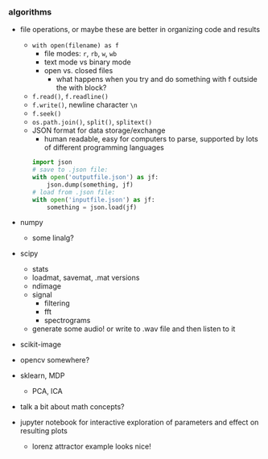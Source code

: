 ### algorithms

- file operations, or maybe these are better in organizing code and results
    - `with open(filename) as f`
        - file modes: `r`, `rb`, `w`, `wb`
        - text mode vs binary mode
        - open vs. closed files
            - what happens when you try and do something with f outside the with block?
    - `f.read()`, `f.readline()`
    - `f.write()`, newline character `\n`
    - `f.seek()`
    - `os.path.join()`, `split()`, `splitext()`
    - JSON format for data storage/exchange
        - human readable, easy for computers to parse, supported by lots of different
        programming languages
        ```python
        import json
        # save to .json file:
        with open('outputfile.json') as jf:
            json.dump(something, jf)
        # load from .json file:
        with open('inputfile.json') as jf:
            something = json.load(jf)
        ````

- numpy
    - some linalg?
- scipy
    - stats
    - loadmat, savemat, .mat versions
    - ndimage
    - signal
        - filtering
        - fft
        - spectrograms
    - generate some audio! or write to .wav file and then listen to it
- scikit-image
- opencv somewhere?
- sklearn, MDP
    - PCA, ICA
- talk a bit about math concepts?
- jupyter notebook for interactive exploration of parameters and effect on resulting plots
    - lorenz attractor example looks nice!
